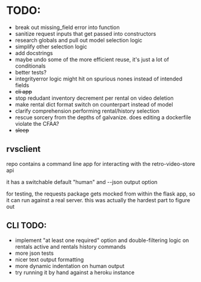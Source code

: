 # TODO:
- break out missing_field error into function
- sanitize request inputs that get passed into constructors
- research globals and pull out model selection logic
- simplify other selection logic
- add docstrings
- maybe undo some of the more efficient reuse, it's just a lot of conditionals
- better tests?
- integrityerror logic might hit on spurious nones instead of intended fields
- ~~cli app~~
- stop redudant inventory decrement per rental on video deletion
- make rental dict format switch on counterpart instead of model
- clarify comprehension performing rental/history selection
- rescue sorcery from the depths of galvanize. does editing a dockerfile violate
  the CFAA?
- ~~sleep~~

## rvsclient

repo contains a command line app for interacting with the retro-video-store api

it has a switchable default "human" and --json output option

for testing, the requests package gets mocked from within the flask app, so it
can run against a real server. this was actually the hardest part to figure out

## CLI TODO:
- implement "at least one required" option and double-filtering logic on rentals
  active and rentals history commands
- more json tests
- nicer text output formatting
- more dynamic indentation on human output
- try running it by hand against a heroku instance
